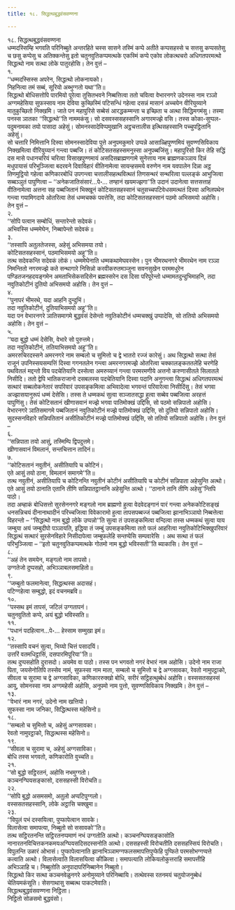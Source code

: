 ```yaml
---
title: १८. सिद्धत्थबुद्धवंसवण्णना

---
```

१८. सिद्धत्थबुद्धवंसवण्णना  
धम्मदस्सिम्हि भगवति परिनिब्बुते अन्तरहिते चस्स सासने तस्मिं कप्पे अतीते कप्पसहस्से च सत्तसु कप्पसतेसु च छसु कप्पेसु च अतिक्कन्तेसु इतो चतुनवुतिकप्पमत्थके एकस्मिं कप्पे एकोव लोकत्थचरो अधिगतपरमत्थो सिद्धत्थो नाम सत्था लोके पातुरहोसि। तेन वुत्तं –  
१.  
‘‘धम्मदस्सिस्स अपरेन, सिद्धत्थो लोकनायको।  
निहनित्वा तमं सब्बं, सूरियो अब्भुग्गतो यथा’’ति॥  
सिद्धत्थो बोधिसत्तोपि पारमियो पूरेत्वा तुसितभवने निब्बत्तित्वा ततो चवित्वा वेभारनगरे उदेनस्स नाम रञ्ञो अग्गमहेसिया सुफस्साय नाम देविया कुच्छिस्मिं पटिसन्धिं गहेत्वा दसन्नं मासानं अच्चयेन वीरियुय्याने मातुकुच्छितो निक्खमि। जाते पन महापुरिसे सब्बेसं आरद्धकम्मन्ता च इच्छिता च अत्था सिद्धिमगमंसु। तस्मा पनस्स ञातका ‘‘सिद्धत्थो’’ति नाममकंसु। सो दसवस्ससहस्सानि अगारमज्झे वसि। तस्स कोका-सुप्पल-पदुमनामका तयो पासादा अहेसुं। सोमनस्सादेविप्पमुखानि अट्ठचत्तालीस इत्थिसहस्सानि पच्चुपट्ठितानि अहेसुं।  
सो चत्तारि निमित्तानि दिस्वा सोमनस्सादेविया पुत्ते अनुपमकुमारे उप्पन्ने आसाळ्हिपुण्णमियं सुवण्णसिविकाय निक्खमित्वा वीरियुय्यानं गन्त्वा पब्बजि। तं कोटिसतसहस्समनुस्सा अनुपब्बजिंसु। महापुरिसो किर तेहि सद्धिं दस मासे पधानचरियं चरित्वा विसाखपुण्णमायं असदिसब्राह्मणगामे सुनेत्ताय नाम ब्राह्मणकञ्ञाय दिन्नं मधुपायासं परिभुञ्जित्वा बदरवने दिवाविहारं वीतिनामेत्वा सायन्हसमये वरुणेन नाम यवपालेन दिन्ना अट्ठ तिणमुट्ठियो गहेत्वा कणिकारबोधिं उपगन्त्वा चत्तालीसहत्थवित्थतं तिणसन्थरं सन्थरित्वा पल्लङ्कं आभुजित्वा सब्बञ्ञुतं पापुणित्वा – ‘‘अनेकजातिसंसारं…पे॰… तण्हानं खयमज्झगा’’ति उदानं उदानेत्वा सत्तसत्ताहं वीतिनामेत्वा अत्तना सह पब्बजितानं भिक्खूनं कोटिसतसहस्सानं चतुसच्चपटिवेधसमत्थतं दिस्वा अनिलपथेन गन्त्वा गयामिगदाये ओतरित्वा तेसं धम्मचक्कं पवत्तेसि, तदा कोटिसतसहस्सानं पठमो अभिसमयो अहोसि। तेन वुत्तं –  
२.  
‘‘सोपि पत्वान सम्बोधिं, सन्तारेन्तो सदेवकं।  
अभिवस्सि धम्ममेघेन, निब्बापेन्तो सदेवकं॥  
३.  
‘‘तस्सापि अतुलतेजस्स, अहेसुं अभिसमया तयो।  
कोटिसतसहस्सानं, पठमाभिसमयो अहू’’ति॥  
तत्थ सदेवकन्ति सदेवकं लोकं। धम्ममेघेनाति धम्मकथामेघवस्सेन। पुन भीमरथनगरे भीमरथेन नाम रञ्ञा निमन्तितो नगरमज्झे कते सन्थागारे निसिन्नो करवीकरुतमञ्जुना सवनसुखेन परममधुरेन पण्डितजनहदयङ्गमेन अमताभिसेकसदिसेन ब्रह्मस्सरेन दस दिसा परिपूरेन्तो धम्मामतदुन्दुभिमाहनि, तदा नवुतिकोटीनं दुतियो अभिसमयो अहोसि। तेन वुत्तं –  
४.  
‘‘पुनापरं भीमरथे, यदा आहनि दुन्दुभिं।  
तदा नवुतिकोटीनं, दुतियाभिसमयो अहू’’ति॥  
यदा पन वेभारनगरे ञातिसमागमे बुद्धवंसं देसेन्तो नवुतिकोटीनं धम्मचक्खुं उप्पादेसि, सो ततियो अभिसमयो अहोसि। तेन वुत्तं –  
५.  
‘‘यदा बुद्धो धम्मं देसेसि, वेभारे सो पुरुत्तमे।  
तदा नवुतिकोटीनं, ततियाभिसमयो अहू’’ति॥  
अमररुचिरदस्सने अमरनगरे नाम सम्बलो च सुमित्तो च द्वे भातरो रज्जं कारेसुं। अथ सिद्धत्थो सत्था तेसं राजूनं उपनिस्सयसम्पत्तिं दिस्वा गगनतलेन गन्त्वा अमरनगरमज्झे ओतरित्वा चक्कालङ्कततलेहि चरणेहि पथवितलं मद्दन्तो विय पदचेतियानि दस्सेत्वा अमरुय्यानं गन्त्वा परमरमणीये अत्तनो करुणासीतले सिलातले निसीदि। ततो द्वेपि भातिकराजानो दसबलस्स पदचेतियानि दिस्वा पदानि अनुगन्त्वा सिद्धत्थं अधिगतपरमत्थं सत्थारं सब्बलोकनेतारं सपरिवारं उपसङ्कमित्वा अभिवादेत्वा भगवन्तं परिवारेत्वा निसीदिंसु। तेसं भगवा अज्झासयानुरूपं धम्मं देसेसि। तस्स ते धम्मकथं सुत्वा सञ्जातसद्धा हुत्वा सब्बेव पब्बजित्वा अरहत्तं पापुणिंसु। तेसं कोटिसतानं खीणासवानं मज्झे भगवा पातिमोक्खं उद्दिसि, सो पठमो सन्निपातो अहोसि। वेभारनगरे ञातिसमागमे पब्बजितानं नवुतिकोटीनं मज्झे पातिमोक्खं उद्दिसि, सो दुतियो सन्निपातो अहोसि। सुदस्सनविहारे सन्निपतितानं असीतिकोटीनं मज्झे पातिमोक्खं उद्दिसि, सो ततियो सन्निपातो अहोसि। तेन वुत्तं –  
६.  
‘‘सन्निपाता तयो आसुं, तस्मिम्पि द्विपदुत्तमे।  
खीणासवानं विमलानं, सन्तचित्तान तादिनं॥  
७.  
‘‘कोटिसतानं नवुतीनं, असीतियापि च कोटिनं।  
एते आसुं तयो ठाना, विमलानं समागमे’’ति॥  
तत्थ नवुतीनं, असीतियापि च कोटिनन्ति नवुतीनं कोटीनं असीतियापि च कोटीनं सन्निपाता अहेसुन्ति अत्थो। एते आसुं तयो ठानाति एतानि तीणि सन्निपातट्ठानानि अहेसुन्ति अत्थो। ‘‘ठानाने तानि तीणि अहेसु’’न्तिपि पाठो।  
तदा अम्हाकं बोधिसत्तो सुरसेननगरे मङ्गलो नाम ब्राह्मणो हुत्वा वेदवेदङ्गानं पारं गन्त्वा अनेककोटिसङ्खं धनसन्निचयं दीनानाथादीनं परिच्चजित्वा विवेकारामो हुत्वा तापसपब्बज्जं पब्बजित्वा झानाभिञ्ञायो निब्बत्तेत्वा विहरन्तो – ‘‘सिद्धत्थो नाम बुद्धो लोके उप्पन्नो’’ति सुत्वा तं उपसङ्कमित्वा वन्दित्वा तस्स धम्मकथं सुत्वा याय जम्बुया अयं जम्बुदीपो पञ्ञायति, इद्धिया तं जम्बुं उपसङ्कमित्वा ततो फलं आहरित्वा नवुतिकोटिभिक्खुपरिवारं सिद्धत्थं सत्थारं सुरसेनविहारे निसीदापेत्वा जम्बुफलेहि सन्तप्पेसि सम्पवारेसि । अथ सत्था तं फलं परिभुञ्जित्वा – ‘‘इतो चतुनवुतिकप्पमत्थके गोतमो नाम बुद्धो भविस्सती’’ति ब्याकासि। तेन वुत्तं –  
८.  
‘‘अहं तेन समयेन, मङ्गलो नाम तापसो।  
उग्गतेजो दुप्पसहो, अभिञ्ञाबलसमाहितो॥  
९.  
‘‘जम्बुतो फलमानेत्वा, सिद्धत्थस्स अदासहं।  
पटिग्गहेत्वा सम्बुद्धो, इदं वचनमब्रवि॥  
१०.  
‘‘पस्सथ इमं तापसं, जटिलं उग्गतापनं।  
चतुनवुतितो कप्पे, अयं बुद्धो भविस्सति॥  
११.  
‘‘पधानं पदहित्वान…पे॰… हेस्साम सम्मुखा इमं॥  
१२.  
‘‘तस्सापि वचनं सुत्वा, भिय्यो चित्तं पसादयिं।  
उत्तरिं वतमधिट्ठासिं, दसपारमिपूरिया’’ति॥  
तत्थ दुप्पसहोति दुरासदो। अयमेव वा पाठो। तस्स पन भगवतो नगरं वेभारं नाम अहोसि। उदेनो नाम राजा पिता, जयसेनोतिपि तस्सेव नामं, सुफस्सा नाम माता, सम्बलो च सुमित्तो च द्वे अग्गसावका, रेवतो नामुपट्ठाको, सीवला च सुरामा च द्वे अग्गसाविका, कणिकाररुक्खो बोधि, सरीरं सट्ठिहत्थुब्बेधं अहोसि। वस्ससतसहस्सं आयु, सोमनस्सा नाम अग्गमहेसी अहोसि, अनुपमो नाम पुत्तो, सुवण्णसिविकाय निक्खमि। तेन वुत्तं –  
१३.  
‘‘वेभारं नाम नगरं, उदेनो नाम खत्तियो।  
सुफस्सा नाम जनिका, सिद्धित्थस्स महेसिनो॥  
१८.  
‘‘सम्बलो च सुमित्तो च, अहेसुं अग्गसावका।  
रेवतो नामुपट्ठाको, सिद्धत्थस्स महेसिनो॥  
१९.  
‘‘सीवला च सुरामा च, अहेसुं अग्गसाविका।  
बोधि तस्स भगवतो, कणिकारोति वुच्चति॥  
२१.  
‘‘सो बुद्धो सट्ठिरतनं, अहोसि नभमुग्गतो।  
कञ्चनग्घियसङ्कासो, दससहस्सी विरोचति॥  
२२.  
‘‘सोपि बुद्धो असमसमो, अतुलो अप्पटिपुग्गलो।  
वस्ससतसहस्सानि, लोके अट्ठासि चक्खुमा॥  
२३.  
‘‘विपुलं पभं दस्सयित्वा, पुप्फापेत्वान सावके।  
विलासेत्वा समापत्या, निब्बुतो सो ससावको’’ति॥  
तत्थ सट्ठिरतनन्ति सट्ठिरतनप्पमाणं नभं उग्गतोति अत्थो। कञ्चनग्घियसङ्कासोति नानारतनविचित्तकनकमयअग्घियसदिसदस्सनोति अत्थो। दससहस्सी विरोचतीति दससहस्सियं विरोचति। विपुलन्ति उळारं ओभासं। पुप्फापेत्वानाति झानाभिञ्ञामग्गफलसमापत्तिपुप्फेहि पुप्फिते परमसोभग्गप्पत्ते कत्वाति अत्थो। विलासेत्वाति विलासयित्वा कीळित्वा। समापत्याति लोकियलोकुत्तराहि समापत्तीहि अभिञ्ञाहि च। निब्बुतोति अनुपादापरिनिब्बानेन निब्बुतो।  
सिद्धत्थो किर सत्था कञ्चनवेळुनगरे अनोमुय्याने परिनिब्बायि। तत्थेवस्स रतनमयं चतुयोजनुब्बेधं चेतियमकंसूति। सेसगाथासु सब्बत्थ पाकटमेवाति।  
सिद्धत्थबुद्धवंसवण्णना निट्ठिता।  
निट्ठितो सोळसमो बुद्धवंसो।  